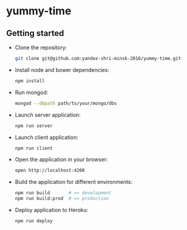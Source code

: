 # yummy-time

## Getting started

- Clone the repository:

  ```sh
  git clone git@github.com:yandex-shri-minsk-2016/yummy-time.git
  ```

- Install node and bower dependencies:

  ```sh
  npm install
  ```

- Run mongod:

  ```sh
  mongod --dbpath path/to/your/mongo/dbs
  ```

- Launch server application:

  ```sh
  npm run server
  ```

- Launch client application:

  ```sh
  npm run client
  ```

- Open the application in your browser:

  ```sh
  open http://localhost:4200
  ```

- Build the application for different environments:

  ```sh
  npm run build       # => development
  npm run build:prod  # => production
  ```

- Deploy application to Heroku:

  ```sh
  npm run deploy
  ```
